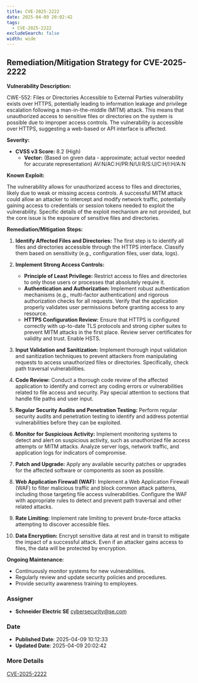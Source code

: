 ```yaml
---
title: CVE-2025-2222
date: 2025-04-09 20:02:42
tags:
  - CVE-2025-2222
excludeSearch: false
width: wide
---
```


## Remediation/Mitigation Strategy for CVE-2025-2222

**Vulnerability Description:**

CWE-552: Files or Directories Accessible to External Parties vulnerability exists over HTTPS, potentially leading to information leakage and privilege escalation following a man-in-the-middle (MITM) attack. This means that unauthorized access to sensitive files or directories on the system is possible due to improper access controls.  The vulnerability is accessible over HTTPS, suggesting a web-based or API interface is affected.

**Severity:**

*   **CVSS v3 Score:** 8.2 (High)
    *   **Vector:** (Based on given data - approximate; actual vector needed for accurate representation) AV:N/AC:H/PR:N/UI:R/S:U/C:H/I:H/A:N

**Known Exploit:**

The vulnerability allows for unauthorized access to files and directories, likely due to weak or missing access controls. A successful MITM attack could allow an attacker to intercept and modify network traffic, potentially gaining access to credentials or session tokens needed to exploit the vulnerability. Specific details of the exploit mechanism are not provided, but the core issue is the exposure of sensitive files and directories.

**Remediation/Mitigation Steps:**

1.  **Identify Affected Files and Directories:**  The first step is to identify all files and directories accessible through the HTTPS interface.  Classify them based on sensitivity (e.g., configuration files, user data, logs).

2.  **Implement Strong Access Controls:**
    *   **Principle of Least Privilege:**  Restrict access to files and directories to only those users or processes that absolutely require it.
    *   **Authentication and Authorization:** Implement robust authentication mechanisms (e.g., multi-factor authentication) and rigorous authorization checks for all requests.  Verify that the application properly validates user permissions before granting access to any resource.
    *   **HTTPS Configuration Review:** Ensure that HTTPS is configured correctly with up-to-date TLS protocols and strong cipher suites to prevent MITM attacks in the first place. Review server certificates for validity and trust. Enable HSTS.

3.  **Input Validation and Sanitization:** Implement thorough input validation and sanitization techniques to prevent attackers from manipulating requests to access unauthorized files or directories.  Specifically, check path traversal vulnerabilities.

4.  **Code Review:** Conduct a thorough code review of the affected application to identify and correct any coding errors or vulnerabilities related to file access and security.  Pay special attention to sections that handle file paths and user input.

5.  **Regular Security Audits and Penetration Testing:** Perform regular security audits and penetration testing to identify and address potential vulnerabilities before they can be exploited.

6.  **Monitor for Suspicious Activity:** Implement monitoring systems to detect and alert on suspicious activity, such as unauthorized file access attempts or MITM attacks.  Analyze server logs, network traffic, and application logs for indicators of compromise.

7.  **Patch and Upgrade:** Apply any available security patches or upgrades for the affected software or components as soon as possible.

8.  **Web Application Firewall (WAF):** Implement a Web Application Firewall (WAF) to filter malicious traffic and block common attack patterns, including those targeting file access vulnerabilities. Configure the WAF with appropriate rules to detect and prevent path traversal and other related attacks.

9.  **Rate Limiting:**  Implement rate limiting to prevent brute-force attacks attempting to discover accessible files.

10. **Data Encryption:** Encrypt sensitive data at rest and in transit to mitigate the impact of a successful attack. Even if an attacker gains access to files, the data will be protected by encryption.

**Ongoing Maintenance:**

*   Continuously monitor systems for new vulnerabilities.
*   Regularly review and update security policies and procedures.
*   Provide security awareness training to employees.

### Assigner
- **Schneider Electric SE** <cybersecurity@se.com>

### Date
- **Published Date**: 2025-04-09 10:12:33
- **Updated Date**: 2025-04-09 20:02:42

### More Details
[CVE-2025-2222](https://www.cvedetails.com/cve/CVE-2025-2222)